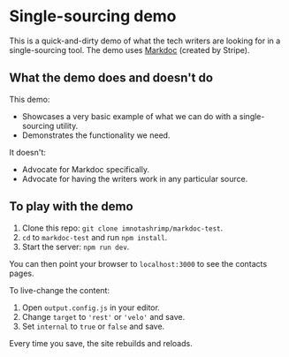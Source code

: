 # Single-sourcing demo

This is a quick-and-dirty demo
of what the tech writers are looking for in a single-sourcing tool.
The demo uses [Markdoc](https://markdoc.dev/) (created by Stripe).

## What the demo does and doesn't do

This demo:

- Showcases a very basic example of what we can do with a single-sourcing utility.
- Demonstrates the functionality we need.

It doesn't:

- Advocate for Markdoc specifically.
- Advocate for having the writers work in any particular source.

## To play with the demo

1. Clone this repo: `git clone imnotashrimp/markdoc-test`.
2. `cd` to `markdoc-test` and run `npm install`.
3. Start the server: `npm run dev`.

You can then point your browser to `localhost:3000` to see the contacts pages.

To live-change the content:

1. Open `output.config.js` in your editor.
2. Change `target` to `'rest'` or `'velo'` and save.
3. Set `internal` to `true` or `false` and save.

Every time you save, the site rebuilds and reloads.
